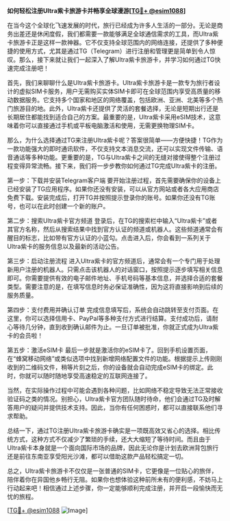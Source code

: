 **如何轻松注册Ultra紫卡旅游卡并畅享全球漫游[[TG💪+ @esim1088](https://t.me/s/esim1088)]**

在当今这个全球化飞速发展的时代，旅行已经成为许多人生活的一部分。无论是商务出差还是休闲度假，我们都需要一款能够满足全球通信需求的工具，而Ultra紫卡旅游卡正是这样一款神器。它不仅支持全球范围内的网络连接，还提供了多种便捷的使用方式，尤其是通过TG（Telegram）进行注册和管理更是简单到令人惊叹。那么，接下来就让我们一起深入了解Ultra紫卡旅游卡，并学习如何通过TG快速完成注册吧！

首先，我们来聊聊什么是Ultra紫卡旅游卡。Ultra紫卡旅游卡是一款专为旅行者设计的虚拟SIM卡服务，用户无需购买实体SIM卡即可在全球范围内享受高质量的移动数据服务。它支持多个国家和地区的网络覆盖，包括欧洲、亚洲、北美等多个热门旅游目的地。此外，Ultra紫卡还提供了灵活的套餐选择，无论是短期出行还是长期居住都能找到适合自己的方案。最重要的是，Ultra紫卡采用eSIM技术，这意味着你可以直接通过手机或平板电脑激活和使用，无需更换物理SIM卡。

那么，为什么选择通过TG来注册Ultra紫卡呢？答案很简单——方便快捷！TG作为一款功能强大的即时通讯软件，不仅支持文本消息交流，还可以实现文件传输、语音通话等多种功能。更重要的是，TG与Ultra紫卡之间的无缝对接使得整个注册过程变得异常流畅。接下来，我们将一步步教你如何通过TG完成Ultra紫卡的注册。

第一步：下载并安装Telegram客户端
要开始注册过程，首先需要确保你的设备上已经安装了TG应用程序。如果你还没有安装，可以从官方网站或者各大应用商店免费下载。安装完成后，打开TG并按照提示登录你的账号。如果你还没有TG账号，也可以在此时创建一个新的账户。

第二步：搜索Ultra紫卡官方频道
登录后，在TG的搜索栏中输入“Ultra紫卡”或者其官方名称，然后从搜索结果中找到官方认证的频道或机器人。这些频道通常会有醒目的标志，比如带有官方认证的小蓝勾。点击进入后，你会看到一系列关于Ultra紫卡的服务信息以及最新的活动公告。

第三步：启动注册流程
进入Ultra紫卡的官方频道后，通常会有一个专门用于处理新用户注册的机器人。只需点击该机器人的对话窗口，按照提示逐步填写相关信息即可。你需要提供有效的电子邮件地址、手机号码等基本信息，并选择合适的套餐类型。需要注意的是，在填写信息时务必保证准确性，因为这将直接影响到后续的服务质量。

第四步：支付费用并确认订单
完成信息填写后，系统会自动跳转至支付页面。在这里，你可以选择信用卡、PayPal等多种支付方式进行结算。支付成功后，请耐心等待几分钟，直到收到确认邮件为止。一旦订单被批准，你就正式成为Ultra紫卡的会员啦！

第五步：激活eSIM卡
最后一步就是激活你的eSIM卡了。回到手机设置页面，在“蜂窝移动网络”或类似选项中找到新增网络配置文件的功能。根据提示上传刚刚收到的二维码文件，稍等片刻之后，你的设备就会自动完成eSIM卡的绑定。此时，你就可以随时随地享受高速稳定的互联网连接了。

当然，在实际操作过程中可能会遇到各种问题，比如网络不稳定导致无法正常接收验证码之类的情况。别担心，Ultra紫卡官方团队随时待命，他们会通过TG及时解答用户的疑问并提供技术支持。因此，当你有任何困惑时，都可以直接联系他们寻求帮助。

总结一下，通过TG注册Ultra紫卡旅游卡确实是一项既高效又省心的选择。相比传统方式，这种方式不仅减少了繁琐的手续，还大大缩短了等待时间。而且由于Ultra紫卡本身就是一个面向国际市场的品牌，因此无论你是计划去欧洲背包旅行还是前往东南亚享受阳光沙滩，都可以借助这款产品轻松搞定一切。

总之，Ultra紫卡旅游卡不仅仅是一张普通的SIM卡，它更像是一位贴心的旅伴，陪伴着你在异国他乡畅行无阻。如果你也想体验这种前所未有的便利感，不妨马上行动起来吧！相信通过上述步骤，你一定能够顺利完成注册，并开启一段愉快而无忧的旅程。

[[TG💪+ @esim1088](https://t.me/s/esim1088) ![Image](https://i.postimg.cc/4NQfJmqS/Snipaste-2025-05-13-00-14-12.png)]